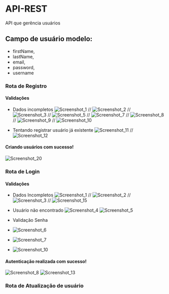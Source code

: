 # API-REST
API que gerência usuários

## Campo de usuário modelo:
+ firstName,
+ lastName,
+ email,
+ password,
+ username

### Rota de Registro


#### Validações

+  Dados incompletos
  ![Screenshot_1](https://user-images.githubusercontent.com/102167034/185803015-76d45016-0771-4235-a2b4-2018948c75ea.png)
  //
  ![Screenshot_2](https://user-images.githubusercontent.com/102167034/185803018-0aef7b6c-089c-46ae-b775-4e5aa839cb18.png)
  //
![Screenshot_3](https://user-images.githubusercontent.com/102167034/185803061-771674ee-2b48-4460-b50c-182167863d4f.png)
//
![Screenshot_5](https://user-images.githubusercontent.com/102167034/185803073-68129e88-b0ed-41e5-9bef-c5b12155a7b3.png)
//
![Screenshot_7](https://user-images.githubusercontent.com/102167034/185803080-b2b82bc6-ba0d-4a95-8a31-f108641326a7.png)
//
![Screenshot_8](https://user-images.githubusercontent.com/102167034/185803082-d0bc6ada-4e11-42f2-96a6-daca54f10f92.png)
//
![Screenshot_9](https://user-images.githubusercontent.com/102167034/185803083-a529f599-4f8c-4f67-8c50-9b29ca1bc835.png)
//
![Screenshot_10](https://user-images.githubusercontent.com/102167034/185803089-314f5de7-bbcf-45e4-a713-d4cc6a60f99a.png)

+ Tentando registrar usuário já existente
![Screenshot_11](https://user-images.githubusercontent.com/102167034/185804220-e4c99706-be84-4148-af28-f4b3c037aa66.png)
//
![Screenshot_12](https://user-images.githubusercontent.com/102167034/185804222-aff9071c-ecc0-42c2-b403-a0bc57ab5ad4.png)


#### Criando usuários com sucesso!
![Screenshot_20](https://user-images.githubusercontent.com/102167034/185803091-dc56daf1-80b2-4cf6-935d-1dbf6a7b4437.png)

### Rota de Login
#### Validações

+ Dados Incompletos
![Screenshot_1](https://user-images.githubusercontent.com/102167034/185984983-3fff80a1-e2a9-4727-bfe7-ca7ec44b16ed.png)
//
![Screenshot_2](https://user-images.githubusercontent.com/102167034/185985039-98064782-1b7c-474a-8f0a-50a3f224856c.png)
//
![Screenshot_3](https://user-images.githubusercontent.com/102167034/185985011-a1468e35-0c82-487e-beca-493a147b2acf.png)
//
![Screenshot_15](https://user-images.githubusercontent.com/102167034/185985551-dba24ef8-9a53-435f-986a-a215344ec2c3.png)

+ Usuário não encontrado
![Screenshot_4](https://user-images.githubusercontent.com/102167034/185986277-d0087a08-9dd3-4575-8e06-43d0d98cca14.png)
![Screenshot_5](https://user-images.githubusercontent.com/102167034/185986334-5e8b9028-ed60-4195-926a-35b64ad4c2a9.png)

+ Validação Senha
+ ![Screenshot_6](https://user-images.githubusercontent.com/102167034/185986449-a30ba7c5-ba30-493e-8313-9722ba441779.png)
+ ![Screenshot_7](https://user-images.githubusercontent.com/102167034/185986477-c45beeca-634a-43fe-8f34-82bcb82ee3f3.png)
+ ![Screenshot_10](https://user-images.githubusercontent.com/102167034/185986629-10a8f1c2-4107-463d-a0c5-451585fe0318.png)


#### Autenticação realizada com sucesso!
![Screenshot_8](https://user-images.githubusercontent.com/102167034/185986570-e78761d8-359b-4ca2-a052-337e1b58dd69.png)
![Screenshot_13](https://user-images.githubusercontent.com/102167034/185986694-3f1788d1-3f27-45f1-876c-d4800ca2be68.png)

### Rota de Atualização de usuário

